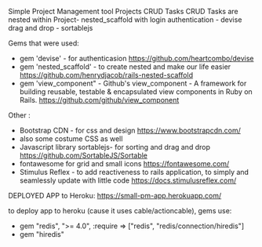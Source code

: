 
Simple Project Management tool 
Projects CRUD 
Tasks CRUD 
Tasks are nested within Project- nested_scaffold
with login authentication - devise
drag and drop - sortablejs


Gems that were used:

* gem 'devise' - for authenticasion 
https://github.com/heartcombo/devise
* gem 'nested_scaffold' - to create nested and make our life easier
https://github.com/henrydjacob/rails-nested-scaffold
* gem 'view_component" - Github's view_component - A framework for building reusable, testable & encapsulated view components in Ruby on Rails.
https://github.com/github/view_component



Other :
* Bootstrap CDN - for css and design
https://www.bootstrapcdn.com/
* also some costume CSS as well
* Javascript library sortablejs- for sorting and drag and drop
https://github.com/SortableJS/Sortable
* fontawesome for grid and small icons
https://fontawesome.com/
* Stimulus Reflex - to add reactiveness to rails application, to simply and seamlessly update with little code
https://docs.stimulusreflex.com/




DEPLOYED APP to Heroku:
https://small-pm-app.herokuapp.com/

 to deploy app to heroku (cause it uses cable/actioncable), gems use:

* gem "redis", ">= 4.0", :require => ["redis", "redis/connection/hiredis"]
* gem "hiredis"